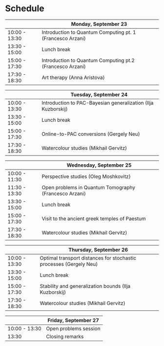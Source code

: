 # Schedule
||Monday, September 23  |
|--|--|
|10:00 - 13:30 | Introduction to Quantum Computing pt. 1 (Francesco Arzani)|
|13:30 - 15:00 | Lunch break|
|15:00 - 17:30 | Introduction to Quantum Computing pt.2 (Francesco Arzani)|
|17:30 - 18:30 | Art therapy (Anna Aristova)|

||Tuesday, September 24 |
|--|--|
|10:00 - 13:30 | Introduction to PAC-Bayesian generalization (Ilja Kuzborskij)|
|13:30 - 15:00 | Lunch break | 
|15:00 - 17:30 |Online-to-PAC conversions (Gergely Neu)|
|17:30 - 18:30 | Watercolour studies (Mikhail Gervitz)|

||Wednesday, September 25|
|--|--|
|10:00 - 11:30 | Perspective studies (Oleg Moshkovitz)|
|11:30 - 13:30 | Open problems in Quantum Tomography (Francesco Arzani)|
|13:30 - 15:00 | Lunch break|
|15:00 - 17:30 | Visit to the ancient greek temples of Paestum|
|17:30 - 18:30 | Watercolour studies (Mikhail Gervitz)|

||Thursday, September 26|
|--|--|
|10:00 - 13:30 |Optimal transport distances for stochastic processes (Gergely Neu)|
|13:30 - 15:00 |Lunch break|
|15:00 - 17:30 | Stability and generalization bounds (Ilja Kuzborskij)|
| 17:30 - 18:30| Watercolour studies (Mikhail Gervitz)|

||Friday, September 27|
|--|--|
|10:00 - 13:30 |Open problems session|
|13:30 | Closing remarks|

